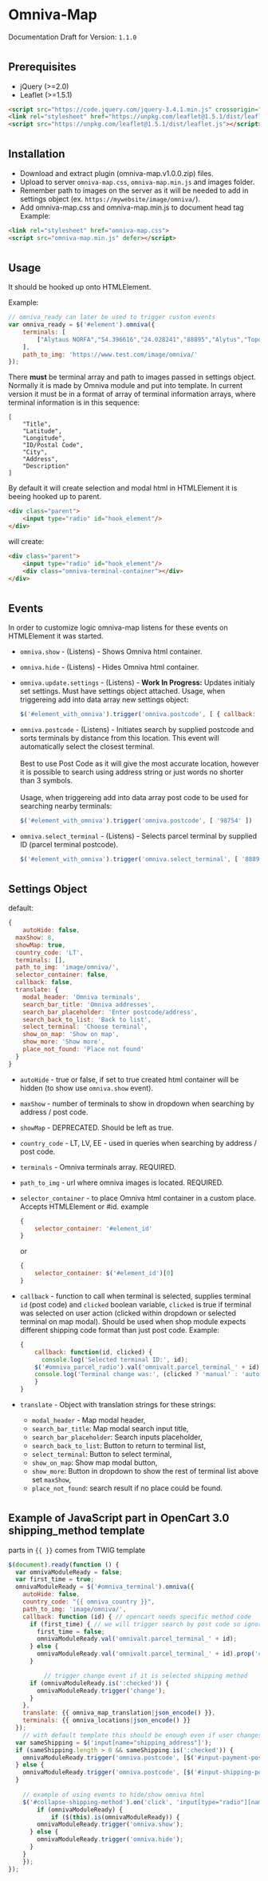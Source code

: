 # Omniva-Map

Documentation Draft for Version: `1.1.0`

#

## Prerequisites

- jQuery (>=2.0)
- Leaflet (>=1.5.1)

```html
<script src="https://code.jquery.com/jquery-3.4.1.min.js" crossorigin="anonymous"></script>
<link rel="stylesheet" href="https://unpkg.com/leaflet@1.5.1/dist/leaflet.css" />
<script src="https://unpkg.com/leaflet@1.5.1/dist/leaflet.js"></script>
```

#

## Installation

- Download and extract plugin (omniva-map.v1.0.0.zip) files.
- Upload to server `omniva-map.css`, `omniva-map.min.js` and images folder.
- Remember path to images on the server as it will be needed to add in settings object (ex. `https://mywebsite/image/omniva/`).
- Add omniva-map.css and omniva-map.min.js to document head tag
Example:
```html
<link rel="stylesheet" href="omniva-map.css">
<script src="omniva-map.min.js" defer></script>
```

#

## Usage

It should be hooked up onto HTMLElement.

Example:
```js
// omniva_ready can later be used to trigger custom events
var omniva_ready = $('#element').omniva({
	terminals: [
		["Alytaus NORFA","54.396616","24.028241","88895","Alytus","Topolio g. 1, Alytus","Description"]
	],
	path_to_img: 'https://www.test.com/image/omniva/'
});
```
There **must** be terminal array and path to images passed in settings object. Normally it is made by Omniva module and put into template. In current version it must be in a format of array of terminal information arrays, where terminal information is in this sequence:

	[
		"Title",
		"Latitude",
		"Longitude",
		"ID/Postal Code",
		"City",
		"Address",
		"Description"
	]

By default it will create selection and modal html in HTMLElement it is beeing hooked up to parent.

```html
<div class="parent">
	<input type="radio" id="hook_element"/>
</div>
```

will create:

```html
<div class="parent">
	<input type="radio" id="hook_element"/>
	<div class="omniva-terminal-container"></div>
</div>
```

#

## Events

In order to customize logic omniva-map listens for these events on HTMLElement it was started.

- `omniva.show` - (Listens) - Shows Omniva html container.

- `omniva.hide` - (Listens) - Hides Omniva html container.

- `omniva.update.settings` - (Listens) - **Work In Progress:** Updates initialy set settings. Must have settings object attached.
	Usage, when triggereing add into data array new settings object: 
	```js
	$('#element_with_omniva').trigger('omniva.postcode', [ { callback: function (id) { console.log(id); } } ])
	```

- `omniva.postcode` - (Listens) - Initiates search by supplied postcode and sorts terminals by distance from this location. This event will automatically select the closest terminal.<br><br>
Best to use Post Code as it will give the most accurate location, however it is possible to search using address string or just words no shorter than 3 symbols. <br><br>
	Usage, when triggereing add into data array post code to be used for searching nearby terminals: 
	```js
	$('#element_with_omniva').trigger('omniva.postcode', [ '98754' ])
	```

- `omniva.select_terminal` - (Listens) - Selects parcel terminal by supplied ID (parcel terminal postcode).
  ```js
  $('#element_with_omniva').trigger('omniva.select_terminal', [ '88895' ])
  ```
#

## Settings Object

default:
```js
{
	autoHide: false,
  maxShow: 8,
  showMap: true,
  country_code: 'LT',
  terminals: [],
  path_to_img: 'image/omniva/',
  selector_container: false,
  callback: false,
  translate: {
    modal_header: 'Omniva terminals',
    search_bar_title: 'Omniva addresses',
    search_bar_placeholder: 'Enter postcode/address',
    search_back_to_list: 'Back to list',
    select_terminal: 'Choose terminal',
    show_on_map: 'Show on map',
    show_more: 'Show more',
    place_not_found: 'Place not found'
  }
}
```

- `autoHide` - true or false, if set to true created html container will be hidden (to show use `omniva.show` event).
- `maxShow` - number of terminals to show in dropdown when searching by address / post code.
- `showMap` - DEPRECATED. Should be left as true.
- `country_code` - LT, LV, EE - used in queries when searching by address / post code.
- `terminals` - Omniva terminals array. REQUIRED.
- `path_to_img` - url where omniva images is located. REQUIRED.
- `selector_container` - to place Omniva html container in a custom place. Accepts HTMLElement or #id. example

	```js
	{
		selector_container: '#element_id'
	}
	```

	or

	```js
	{
		selector_container: $('#element_id')[0]
  }
  ```

- `callback` - function to call when terminal is selected, supplies terminal `id` (post code) and `clicked` boolean variable, `clicked` is true if terminal was selected on user action (clicked within dropdown or selected terminal on map modal). Should be used when shop module expects different shipping code format than just post code. Example:

  ```js
  {
	  callback: function(id, clicked) {
	    console.log('Selected terminal ID:', id);
      $('#omniva_parcel_radio').val('omnivalt.parcel_terminal_' + id);
      console.log('Terminal change was:', (clicked ? 'manual' : 'automatic'));
	  }
  }
  ```

- `translate` - Object with translation strings for these strings:
	- `modal_header` -  Map modal header,
  - `search_bar_title`: Map modal search input title,
  - `search_bar_placeholder`: Search inputs placeholder,
  - `search_back_to_list`: Button to return to terminal list,
  - `select_terminal`: Button to select terminal,
  - `show_on_map`: Show map modal button,
  - `show_more`: Button in dropdown to show the rest of terminal list above set `maxShow`,
  - `place_not_found`: search result if no place could be found.

#

## Example of JavaScript part in OpenCart 3.0 shipping_method template

parts in `{{ }}` comes from TWIG template

```js
$(document).ready(function () {
  var omnivaModuleReady = false;
  var first_time = true;
  omnivaModuleReady = $('#omniva_terminal').omniva({
    autoHide: false,
    country_code: "{{ omniva_country }}",
    path_to_img: 'image/omniva/',
    callback: function (id) { // opencart needs specific method code
      if (first_time) { // we will trigger search by post code so ignore first callback
        first_time = false;
        omnivaModuleReady.val('omnivalt.parcel_terminal_' + id);
      } else {
        omnivaModuleReady.val('omnivalt.parcel_terminal_' + id).prop('checked', true);
      }

		  // trigger change event if it is selected shipping method
      if (omnivaModuleReady.is(':checked')) {
        omnivaModuleReady.trigger('change');
      }
    },
    translate: {{ omniva_map_translation|json_encode() }},
    terminals: {{ omniva_locations|json_encode() }}
  });
	// with default template this should be enough even if user changes postcode (as he needs to press continue button)
  var sameShipping = $('input[name="shipping_address"]');
  if (sameShipping.length > 0 && sameShipping.is(':checked')) {
    omnivaModuleReady.trigger('omniva.postcode', [$('#input-payment-postcode').val()]);
  } else {
    omnivaModuleReady.trigger('omniva.postcode', [$('#input-shipping-postcode').val()]);
  }
	
	// example of using events to hide/show omniva html
	$('#collapse-shipping-method').on('click', 'input[type="radio"][name="shipping_method"]', function (e) {
		if (omnivaModuleReady) {
			if ($(this).is(omnivaModuleReady)) {
        omnivaModuleReady.trigger('omniva.show');
      } else {
        omnivaModuleReady.trigger('omniva.hide');
      }
    }
	});  
});
```